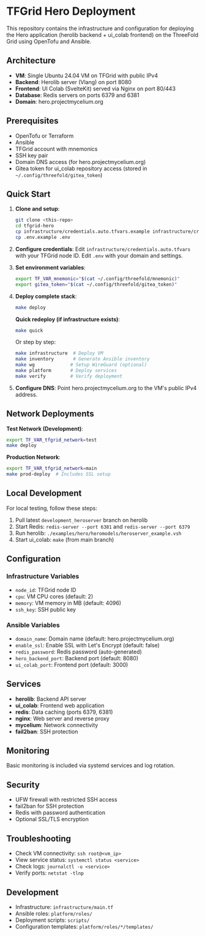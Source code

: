 # TFGrid Hero Deployment

This repository contains the infrastructure and configuration for deploying the Hero application (herolib backend + ui_colab frontend) on the ThreeFold Grid using OpenTofu and Ansible.

## Architecture

- **VM**: Single Ubuntu 24.04 VM on TFGrid with public IPv4
- **Backend**: Herolib server (Vlang) on port 8080
- **Frontend**: UI Colab (SvelteKit) served via Nginx on port 80/443
- **Database**: Redis servers on ports 6379 and 6381
- **Domain**: hero.projectmycelium.org

## Prerequisites

- OpenTofu or Terraform
- Ansible
- TFGrid account with mnemonics
- SSH key pair
- Domain DNS access (for hero.projectmycelium.org)
- Gitea token for ui_colab repository access (stored in `~/.config/threefold/gitea_token`)

## Quick Start

1. **Clone and setup**:
   ```bash
   git clone <this-repo>
   cd tfgrid-hero
   cp infrastructure/credentials.auto.tfvars.example infrastructure/credentials.auto.tfvars
   cp .env.example .env
   ```

2. **Configure credentials**:
   Edit `infrastructure/credentials.auto.tfvars` with your TFGrid node ID.
   Edit `.env` with your domain and settings.

3. **Set environment variables**:
   ```bash
   export TF_VAR_mnemonic="$(cat ~/.config/threefold/mnemonic)"
   export gitea_token="$(cat ~/.config/threefold/gitea_token)"
   ```

4. **Deploy complete stack**:
   ```bash
   make deploy
   ```

    **Quick redeploy (if infrastructure exists)**:
    ```bash
    make quick
    ```

    Or step by step:
    ```bash
    make infrastructure  # Deploy VM
    make inventory       # Generate Ansible inventory
    make wg             # Setup WireGuard (optional)
    make platform       # Deploy services
    make verify         # Verify deployment
    ```

5. **Configure DNS**:
   Point hero.projectmycelium.org to the VM's public IPv4 address.

## Network Deployments

**Test Network (Development)**:
```bash
export TF_VAR_tfgrid_network=test
make deploy
```

**Production Network**:
```bash
export TF_VAR_tfgrid_network=main
make prod-deploy  # Includes SSL setup
```

## Local Development

For local testing, follow these steps:

1. Pull latest `development_heroserver` branch on herolib
2. Start Redis: `redis-server --port 6381` and `redis-server --port 6379`
3. Run herolib: `./examples/hero/heromodels/heroserver_example.vsh`
4. Start ui_colab: `make` (from main branch)

## Configuration

### Infrastructure Variables

- `node_id`: TFGrid node ID
- `cpu`: VM CPU cores (default: 2)
- `memory`: VM memory in MB (default: 4096)
- `ssh_key`: SSH public key

### Ansible Variables

- `domain_name`: Domain name (default: hero.projectmycelium.org)
- `enable_ssl`: Enable SSL with Let's Encrypt (default: false)
- `redis_password`: Redis password (auto-generated)
- `hero_backend_port`: Backend port (default: 8080)
- `ui_colab_port`: Frontend port (default: 3000)

## Services

- **herolib**: Backend API server
- **ui_colab**: Frontend web application
- **redis**: Data caching (ports 6379, 6381)
- **nginx**: Web server and reverse proxy
- **mycelium**: Network connectivity
- **fail2ban**: SSH protection

## Monitoring

Basic monitoring is included via systemd services and log rotation.

## Security

- UFW firewall with restricted SSH access
- fail2ban for SSH protection
- Redis with password authentication
- Optional SSL/TLS encryption

## Troubleshooting

- Check VM connectivity: `ssh root@<vm_ip>`
- View service status: `systemctl status <service>`
- Check logs: `journalctl -u <service>`
- Verify ports: `netstat -tlnp`

## Development

- Infrastructure: `infrastructure/main.tf`
- Ansible roles: `platform/roles/`
- Deployment scripts: `scripts/`
- Configuration templates: `platform/roles/*/templates/`